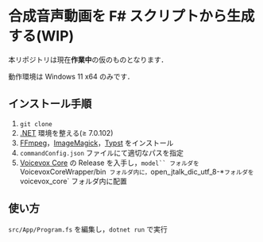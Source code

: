 # 合成音声動画を F# スクリプトから生成する(WIP)

本リポジトリは現在**作業中**の仮のものとなります．

動作環境は Windows 11 x64 のみです．

## インストール手順

1. `git clone`
2. [.NET](https://dotnet.microsoft.com/en-us/) 環境を整える(≥ 7.0.102)
3. [FFmpeg](https://ffmpeg.org/)，[ImageMagick](https://imagemagick.org/index.php)，[Typst](https://github.com/typst/) をインストール
4. `commandConfig.json` ファイルにて適切なパスを指定
5. [Voicevox Core](https://github.com/VOICEVOX/voicevox_core) の Release を入手し，`model`` フォルダを `VoicevoxCoreWrapper/bin` フォルダ内に，`open_jtalk_dic_utf_8-*` フォルダを `voicevox_core` フォルダ内に配置

## 使い方

`src/App/Program.fs` を編集し，`dotnet run` で実行
